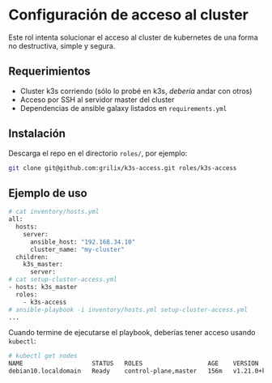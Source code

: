 # Configuración de acceso al cluster

Este rol intenta solucionar el acceso al cluster de kubernetes de una forma no destructiva,
simple y segura.

## Requerimientos

- Cluster k3s corriendo (sólo lo probé en k3s, *debería* andar con otros)
- Acceso por SSH al servidor master del cluster
- Dependencias de ansible galaxy listados en `requirements.yml`

## Instalación

Descarga el repo en el directorio `roles/`, por ejemplo:

```bash
git clone git@github.com:grilix/k3s-access.git roles/k3s-access
```

## Ejemplo de uso

```bash
# cat inventory/hosts.yml
all:
  hosts:
    server:
      ansible_host: "192.168.34.10"
      cluster_name: "my-cluster"
  children:
    k3s_master:
      server:
# cat setup-cluster-access.yml
- hosts: k3s_master
  roles:
    - k3s-access
# ansible-playbook -i inventory/hosts.yml setup-cluster-access.yml
...
```

Cuando termine de ejecutarse el playbook, deberías tener acceso usando `kubectl`:

```bash
# kubectl get nodes
NAME                   STATUS   ROLES                  AGE    VERSION
debian10.localdomain   Ready    control-plane,master   156m   v1.21.0+k3s1
```
